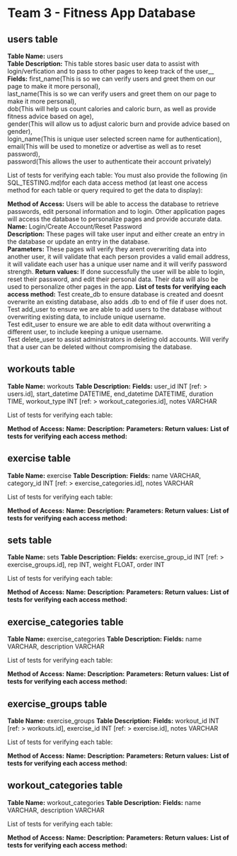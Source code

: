 # Team 3 - Fitness App Database

## users table

__Table Name:__ users  
__Table Description:__ This table stores basic user data to assist with login/verfication and to pass to other pages to keep track of the user__  
__Fields:__ first_name(This is so we can verify users and greet them on our page to make it more personal),  
last_name(This is so we can verify users and greet them on our page to make it more personal),  
dob(This will help us count calories and caloric burn, as well as provide fitness advice based on age),  
gender(This will allow us to adjust caloric burn and provide advice based on gender),  
login_name(This is unique user selected screen name for authentication),  
email(This will be used to monetize or advertise as well as to reset password),  
password(This allows the user to authenticate their account privately)  

List of tests for verifying each table:
You must also provide the following (in SQL_TESTING.md)for each data access method (at least one access method for each table or query required to get the data to display):

__Method of Access:__ Users will be able to access the database to retrieve passwords, edit personal information and to login. Other application pages will access the database to personalize pages and provide accurate data.  
__Name:__ Login/Create Account/Reset Password  
__Description:__ These pages will take user input and either create an entry in the database or update an entry in the database.  
__Parameters:__ These pages will verify they arent overwriting data into another user, it will validate that each person provides a valid email address, it will validate each user has a unique user name and it will verify password strength.
__Return values:__ If done successfully the user will be able to login, reset their password, and edit their personal data.  Their data will also be used to personalize other pages in the app.
__List of tests for verifying each access method:__ Test create_db to ensure database is created and doesnt overwrite an existing database, also adds .db to end of file if user does not.  
Test add_user to ensure we are able to add users to the database without overwriting existing data, to include unique username.  
Test edit_user to ensure we are able to edit data without overwriting a different user, to include keeping a unique username.  
Test delete_user to assist administrators in deleting old accounts. Will verify that a user can be deleted without compromising the database.  
                
                
## workouts table

__Table Name:__ workouts
__Table Description:__
__Fields:__
  user_id INT [ref: > users.id],
  start_datetime DATETIME,
  end_datetime DATETIME,
  duration TIME,
  workout_type INT [ref: > workout_categories.id],
  notes VARCHAR

List of tests for verifying each table:

__Method of Access:__ 
__Name:__ 
__Description:__
__Parameters:__
__Return values:__
__List of tests for verifying each access method:__

## exercise table

__Table Name:__ exercise
__Table Description:__
__Fields:__
  name VARCHAR,
  category_id INT [ref: > exercise_categories.id],
  notes VARCHAR

List of tests for verifying each table:

__Method of Access:__ 
__Name:__ 
__Description:__
__Parameters:__
__Return values:__
__List of tests for verifying each access method:__

## sets table

__Table Name:__ sets
__Table Description:__
__Fields:__
  exercise_group_id INT [ref: > exercise_groups.id],
  rep INT,
  weight FLOAT,
  order INT

List of tests for verifying each table:

__Method of Access:__ 
__Name:__ 
__Description:__
__Parameters:__
__Return values:__
__List of tests for verifying each access method:__

## exercise_categories table

__Table Name:__ exercise_categories
__Table Description:__
__Fields:__
  name VARCHAR,
  description VARCHAR

List of tests for verifying each table:

__Method of Access:__ 
__Name:__ 
__Description:__
__Parameters:__
__Return values:__
__List of tests for verifying each access method:__

## exercise_groups table

__Table Name:__ exercise_groups
__Table Description:__
__Fields:__
  workout_id INT [ref: > workouts.id],
  exercise_id INT [ref: > exercise.id],
  notes VARCHAR

List of tests for verifying each table:

__Method of Access:__ 
__Name:__ 
__Description:__
__Parameters:__
__Return values:__
__List of tests for verifying each access method:__

## workout_categories table

__Table Name:__ workout_categories
__Table Description:__
__Fields:__
  name VARCHAR,
  description VARCHAR

List of tests for verifying each table:

__Method of Access:__ 
__Name:__ 
__Description:__
__Parameters:__
__Return values:__
__List of tests for verifying each access method:__
